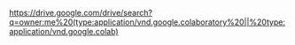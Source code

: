 https://drive.google.com/drive/search?q=owner:me%20(type:application/vnd.google.colaboratory%20||%20type:application/vnd.google.colab)
